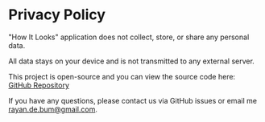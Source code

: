 # Privacy Policy

"How It Looks" application does not collect, store, or share any personal data.

All data stays on your device and is not transmitted to any external server.

This project is open-source and you can view the source code here:  
[GitHub Repository](https://github.com/daviatorstorm/HowItLooks)

If you have any questions, please contact us via GitHub issues or email me
rayan.de.bum@gmail.com.
